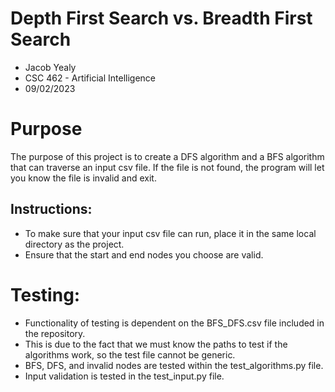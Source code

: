 # Depth First Search vs. Breadth First Search
- Jacob Yealy
- CSC 462 - Artificial Intelligence
- 09/02/2023
# Purpose
The purpose of this project is to create a DFS algorithm and a BFS algorithm that can traverse an input csv file.
If the file is not found, the program will let you know the file is invalid and exit.
## Instructions:
* To make sure that your input csv file can run, place it in the same local directory as the project.
* Ensure that the start and end nodes you choose are valid.

# Testing:
* Functionality of testing is dependent on the BFS_DFS.csv file included in the repository.
* This is due to the fact that we must know the paths to test if the algorithms work, so the test file cannot be generic.
* BFS, DFS, and invalid nodes are tested within the test_algorithms.py file.
* Input validation is tested in the test_input.py file.